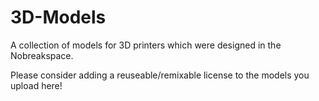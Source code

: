 # 3D-Models

A collection of models for 3D printers which were designed in the Nobreakspace.

Please consider adding a reuseable/remixable license to the models you upload here!
